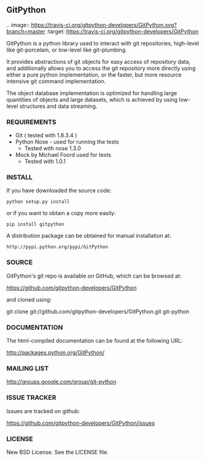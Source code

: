 ## GitPython

.. image:: https://travis-ci.org/gitpython-developers/GitPython.svg?branch=master   :target: https://travis-ci.org/gitpython-developers/GitPython

GitPython is a python library used to interact with git repositories, high-level like git-porcelain, or low-level like git-plumbing.

It provides abstractions of git objects for easy access of repository data, and additionally allows you to access the git repository more directly using either a pure python implementation, or the faster, but more resource intensive git command implementation.

The object database implementation is optimized for handling large quantities of objects and large datasets, which is achieved by using low-level structures and data streaming.

### REQUIREMENTS

* Git ( tested with 1.8.3.4 )
* Python Nose - used for running the tests
    -  Tested with nose 1.3.0
* Mock by Michael Foord used for tests
    - Tested with 1.0.1

### INSTALL

If you have downloaded the source code:

    python setup.py install
    
or if you want to obtain a copy more easily: 

    pip install gitpython
    
A distribution package can be obtained for manual installation at:

    http://pypi.python.org/pypi/GitPython

### SOURCE


GitPython's git repo is available on GitHub, which can be browsed at:

https://github.com/gitpython-developers/GitPython

and cloned using:

git clone git://github.com/gitpython-developers/GitPython.git git-python


### DOCUMENTATION

The html-compiled documentation can be found at the following URL:

http://packages.python.org/GitPython/

### MAILING LIST

http://groups.google.com/group/git-python

### ISSUE TRACKER

Issues are tracked on github:

https://github.com/gitpython-developers/GitPython/issues

### LICENSE

New BSD License.  See the LICENSE file.
